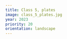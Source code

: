 ```yaml
---
title: Class 5, plates
image: class_5_plates.jpg
year: 2023
priority: 20
orientation: landscape
---
```

